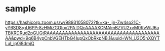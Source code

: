 # sample
https://hashicorp.zoom.us/w/98931058072?tk=ka-_jn-Zw4so21C-yY6SD8rgU6PPr8zHMiZGOlox2PA.DQcAAAAXCMAlmBZVU2xvM0RvWlJ6aTBKRDRud2pGUGtRAAAAAAAAAAAAAAAAAAAAAAAAAAAAAAAAAAAAAAA&pwd=9q6B4ypCnbVGEHTbG4IupQxObRkpNB.1&uuid=WN_U2O5nXQYTLul_ip0i8dmjQ
